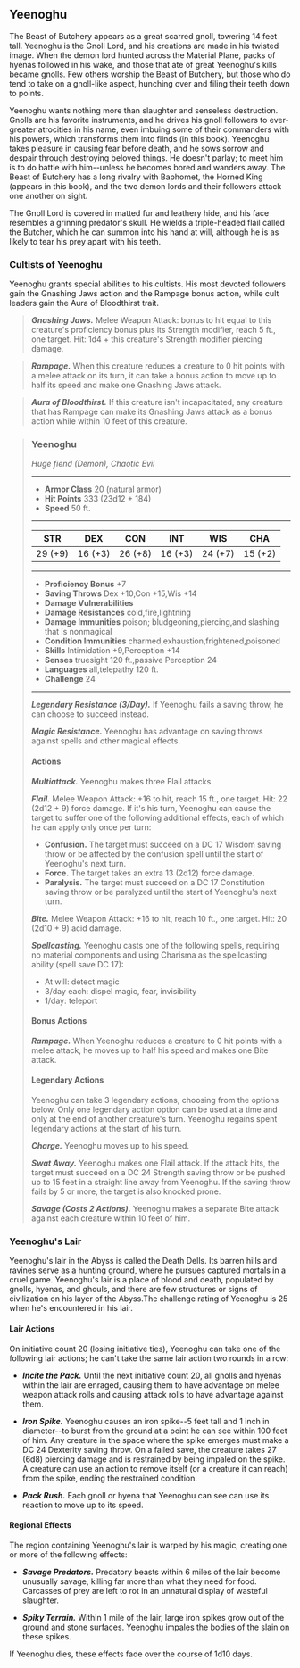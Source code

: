 ## Yeenoghu
The Beast of Butchery appears as a great scarred gnoll, towering 14 feet tall. Yeenoghu is the Gnoll Lord, and his creations are made in his twisted image. When the demon lord hunted across the Material Plane, packs of hyenas followed in his wake, and those that ate of great Yeenoghu's kills became gnolls. Few others worship the Beast of Butchery, but those who do tend to take on a gnoll-like aspect, hunching over and filing their teeth down to points.

Yeenoghu wants nothing more than slaughter and senseless destruction. Gnolls are his favorite instruments, and he drives his gnoll followers to ever-greater atrocities in his name, even imbuing some of their commanders with his powers, which transforms them into flinds (in this book). Yeenoghu takes pleasure in causing fear before death, and he sows sorrow and despair through destroying beloved things. He doesn't parlay; to meet him is to do battle with him--unless he becomes bored and wanders away. The Beast of Butchery has a long rivalry with Baphomet, the Horned King (appears in this book), and the two demon lords and their followers attack one another on sight.

The Gnoll Lord is covered in matted fur and leathery hide, and his face resembles a grinning predator's skull. He wields a triple-headed flail called the Butcher, which he can summon into his hand at will, although he is as likely to tear his prey apart with his teeth.

### Cultists of Yeenoghu
Yeenoghu grants special abilities to his cultists. His most devoted followers gain the Gnashing Jaws action and the Rampage bonus action, while cult leaders gain the Aura of Bloodthirst trait.

>***Gnashing Jaws.*** Melee Weapon Attack: bonus to hit equal to this creature's proficiency bonus plus its Strength modifier, reach 5 ft., one target. Hit: 1d4 + this creature's Strength modifier piercing damage.

>***Rampage.*** When this creature reduces a creature to 0 hit points with a melee attack on its turn, it can take a bonus action to move up to half its speed and make one Gnashing Jaws attack.

>***Aura of Bloodthirst.*** If this creature isn't incapacitated, any creature that has Rampage can make its Gnashing Jaws attack as a bonus action while within 10 feet of this creature.

>### Yeenoghu
>*Huge fiend (Demon), Chaotic Evil*
>___
>- **Armor Class** 20 (natural armor)
>- **Hit Points** 333 (23d12 + 184)
>- **Speed** 50 ft.
>___
>|**STR**|**DEX**|**CON**|**INT**|**WIS**|**CHA**|
>|:---:|:---:|:---:|:---:|:---:|:---:|
>|29 (+9)|16 (+3)|26 (+8)|16 (+3)|24 (+7)|15 (+2)|
>
>___
>- **Proficiency Bonus** +7
>- **Saving Throws** Dex +10,Con +15,Wis +14
>- **Damage Vulnerabilities** 
>- **Damage Resistances** cold,fire,lightning
>- **Damage Immunities** poison; bludgeoning,piercing,and slashing that is nonmagical
>- **Condition Immunities** charmed,exhaustion,frightened,poisoned
>- **Skills** Intimidation +9,Perception +14
>- **Senses** truesight 120 ft.,passive Perception 24
>- **Languages** all,telepathy 120 ft.
>- **Challenge** 24
>___
>***Legendary Resistance (3/Day).*** If Yeenoghu fails a saving throw, he can choose to succeed instead.
>
>***Magic Resistance.*** Yeenoghu has advantage on saving throws against spells and other magical effects.
>
>#### Actions
>***Multiattack.*** Yeenoghu makes three Flail attacks.
>
>***Flail.*** Melee Weapon Attack: +16 to hit, reach 15 ft., one target. Hit: 22 (2d12 + 9) force damage. If it's his turn, Yeenoghu can cause the target to suffer one of the following additional effects, each of which he can apply only once per turn:
>* **Confusion.** The target must succeed on a DC 17 Wisdom saving throw or be affected by the confusion spell until the start of Yeenoghu's next turn.
>* **Force.** The target takes an extra 13 (2d12) force damage.
>* **Paralysis.** The target must succeed on a DC 17 Constitution saving throw or be paralyzed until the start of Yeenoghu's next turn.
>
>***Bite.*** Melee Weapon Attack: +16 to hit, reach 10 ft., one target. Hit: 20 (2d10 + 9) acid damage.
>
>***Spellcasting.*** Yeenoghu casts one of the following spells, requiring no material components and using Charisma as the spellcasting ability (spell save DC 17):
>* At will: detect magic
>* 3/day each: dispel magic, fear, invisibility
>* 1/day: teleport
>
>#### Bonus Actions
>***Rampage.*** When Yeenoghu reduces a creature to 0 hit points with a melee attack, he moves up to half his speed and makes one Bite attack.
>
>#### Legendary Actions
>Yeenoghu can take 3 legendary actions, choosing from the options below. Only one legendary action option can be used at a time and only at the end of another creature's turn. Yeenoghu regains spent legendary actions at the start of his turn.
>
>***Charge.*** Yeenoghu moves up to his speed.
>
>***Swat Away.*** Yeenoghu makes one Flail attack. If the attack hits, the target must succeed on a DC 24 Strength saving throw or be pushed up to 15 feet in a straight line away from Yeenoghu. If the saving throw fails by 5 or more, the target is also knocked prone.
>
>***Savage (Costs 2 Actions).*** Yeenoghu makes a separate Bite attack against each creature within 10 feet of him.
>

### Yeenoghu's Lair
Yeenoghu's lair in the Abyss is called the Death Dells. Its barren hills and ravines serve as a hunting ground, where he pursues captured mortals in a cruel game. Yeenoghu's lair is a place of blood and death, populated by gnolls, hyenas, and ghouls, and there are few structures or signs of civilization on his layer of the Abyss.The challenge rating of Yeenoghu is 25 when he's encountered in his lair.

#### Lair Actions
On initiative count 20 (losing initiative ties), Yeenoghu can take one of the following lair actions; he can't take the same lair action two rounds in a row:

* ***Incite the Pack.*** Until the next initiative count 20, all gnolls and hyenas within the lair are enraged, causing them to have advantage on melee weapon attack rolls and causing attack rolls to have advantage against them.

* ***Iron Spike.*** Yeenoghu causes an iron spike--5 feet tall and 1 inch in diameter--to burst from the ground at a point he can see within 100 feet of him. Any creature in the space where the spike emerges must make a DC 24 Dexterity saving throw. On a failed save, the creature takes 27 (6d8) piercing damage and is restrained by being impaled on the spike. A creature can use an action to remove itself (or a creature it can reach) from the spike, ending the restrained condition.

* ***Pack Rush.*** Each gnoll or hyena that Yeenoghu can see can use its reaction to move up to its speed.


#### Regional Effects
The region containing Yeenoghu's lair is warped by his magic, creating one or more of the following effects:

* ***Savage Predators.*** Predatory beasts within 6 miles of the lair become unusually savage, killing far more than what they need for food. Carcasses of prey are left to rot in an unnatural display of wasteful slaughter.

* ***Spiky Terrain.*** Within 1 mile of the lair, large iron spikes grow out of the ground and stone surfaces. Yeenoghu impales the bodies of the slain on these spikes.

If Yeenoghu dies, these effects fade over the course of 1d10 days.


